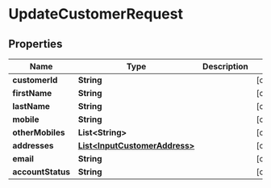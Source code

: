 
# UpdateCustomerRequest

## Properties
Name | Type | Description | Notes
------------ | ------------- | ------------- | -------------
**customerId** | **String** |  |  [optional]
**firstName** | **String** |  |  [optional]
**lastName** | **String** |  |  [optional]
**mobile** | **String** |  |  [optional]
**otherMobiles** | **List&lt;String&gt;** |  |  [optional]
**addresses** | [**List&lt;InputCustomerAddress&gt;**](InputCustomerAddress.md) |  |  [optional]
**email** | **String** |  |  [optional]
**accountStatus** | **String** |  |  [optional]



